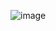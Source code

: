 ![image](https://github.com/valterbjeronimo/tela-usuario-react/assets/161046552/5edae44a-0fd6-4c16-9f81-ce32e314850f)

